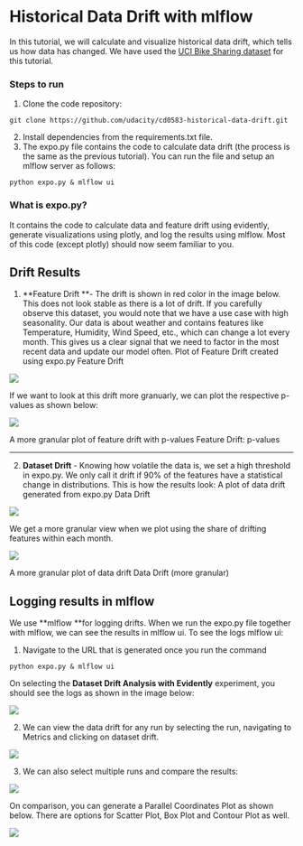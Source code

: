 # Historical Data Drift with mlflow

In this tutorial, we will calculate and visualize historical data drift, which tells us how data has changed. We have used the [UCI Bike Sharing dataset](https://archive.ics.uci.edu/ml/datasets/bike+sharing+dataset) for this tutorial.

### Steps to run
1. Clone the code repository:

```
git clone https://github.com/udacity/cd0583-historical-data-drift.git
```

2. Install dependencies from the requirements.txt file.
3. The expo.py file contains the code to calculate data drift (the process is the same as the previous tutorial). You can run the file and setup an mlflow server as follows:
```
python expo.py & mlflow ui
```

### What is expo.py?
It contains the code to calculate data and feature drift using evidently, generate visualizations using plotly, and log the results using mlflow. Most of this code (except plotly) should now seem familiar to you.

## Drift Results
1. **Feature Drift **- The drift is shown in red color in the image below. This does not look stable as there is a lot of drift. If you carefully observe this dataset, you would note that we have a use case with high seasonality. Our data is about weather and contains features like Temperature, Humidity, Wind Speed, etc., which can change a lot every month. This gives us a clear signal that we need to factor in the most recent data and update our model often.
Plot of Feature Drift created using expo.py
Feature Drift

![](figures/fig1.jpeg)

If we want to look at this drift more granuarly, we can plot the respective p-values as shown below:


![](figures/fig2.jpeg)

A more granular plot of feature drift with p-values
Feature Drift: p-values

---

2. **Dataset Drift** - Knowing how volatile the data is, we set a high threshold in expo.py. We only call it drift if 90% of the features have a statistical change in distributions. This is how the results look:
A plot of data drift generated from expo.py
Data Drift


![](figures/fig3.jpeg)

We get a more granular view when we plot using the share of drifting features within each month.

![](figures/fig4.jpeg)

A more granular plot of data drift
Data Drift (more granular)

## Logging results in mlflow
We use **mlflow **for logging drifts. When we run the expo.py file together with mlflow, we can see the results in mlflow ui. To see the logs mlflow ui:

1. Navigate to the URL that is generated once you run the command
```
python expo.py & mlflow ui
```

On selecting the **Dataset Drift Analysis with Evidently** experiment, you should see the logs as shown in the image below:

![](figures/mlflow-exp.jpeg)

2. We can view the data drift for any run by selecting the run, navigating to Metrics and clicking on dataset drift.

![](figures/mlflow-exp2.jpeg)

3. We can also select multiple runs and compare the results:

![](figures/mlflow-exp3.jpeg)

On comparison, you can generate a Parallel Coordinates Plot as shown below. There are options for Scatter Plot, Box Plot and Contour Plot as well.

![](figures/mlflow-exp4.jpeg)

